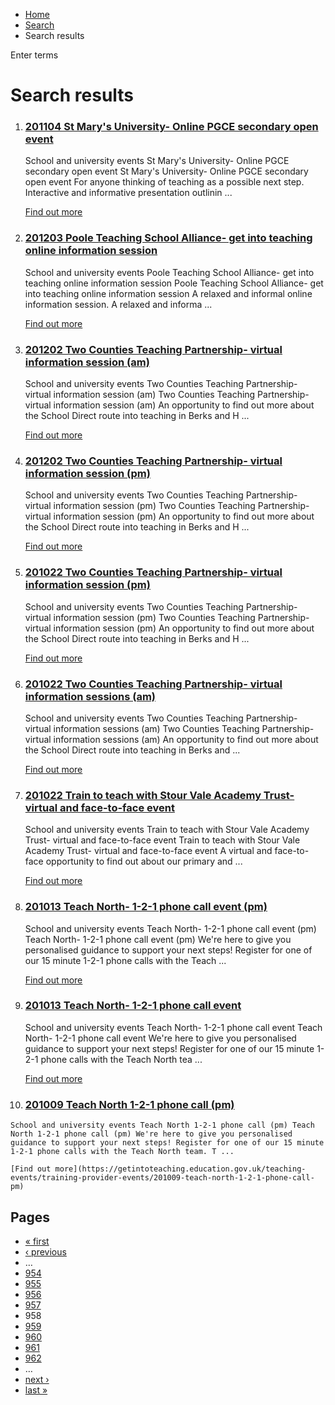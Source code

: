 *   [Home](/)
*   [Search](/search)
*   Search results

Enter terms 

Search results
==============

1.  ### [201104 St Mary's University- Online PGCE secondary open event](https://getintoteaching.education.gov.uk/teaching-events/training-provider-events/201104-st-marys-university-online-pgce-secondary-open-event)
    
    School and university events St Mary's University- Online PGCE secondary open event St Mary's University- Online PGCE secondary open event For anyone thinking of teaching as a possible next step. Interactive and informative presentation outlinin ...
    
    [Find out more](https://getintoteaching.education.gov.uk/teaching-events/training-provider-events/201104-st-marys-university-online-pgce-secondary-open-event)
    
2.  ### [201203 Poole Teaching School Alliance- get into teaching online information session](https://getintoteaching.education.gov.uk/teaching-events/training-provider-events/201203-poole-teaching-school-alliance-get-into-teaching-online-information-session)
    
    School and university events Poole Teaching School Alliance- get into teaching online information session Poole Teaching School Alliance- get into teaching online information session A relaxed and informal online information session. A relaxed and informa ...
    
    [Find out more](https://getintoteaching.education.gov.uk/teaching-events/training-provider-events/201203-poole-teaching-school-alliance-get-into-teaching-online-information-session)
    
3.  ### [201202 Two Counties Teaching Partnership- virtual information session (am)](https://getintoteaching.education.gov.uk/teaching-events/training-provider-events/201202-two-counties-teaching-partnership-virtual-information-session-am)
    
    School and university events Two Counties Teaching Partnership- virtual information session (am) Two Counties Teaching Partnership- virtual information session (am) An opportunity to find out more about the School Direct route into teaching in Berks and H ...
    
    [Find out more](https://getintoteaching.education.gov.uk/teaching-events/training-provider-events/201202-two-counties-teaching-partnership-virtual-information-session-am)
    
4.  ### [201202 Two Counties Teaching Partnership- virtual information session (pm)](https://getintoteaching.education.gov.uk/teaching-events/training-provider-events/201202-two-counties-teaching-partnership-virtual-information-session-pm)
    
    School and university events Two Counties Teaching Partnership- virtual information session (pm) Two Counties Teaching Partnership- virtual information session (pm) An opportunity to find out more about the School Direct route into teaching in Berks and H ...
    
    [Find out more](https://getintoteaching.education.gov.uk/teaching-events/training-provider-events/201202-two-counties-teaching-partnership-virtual-information-session-pm)
    
5.  ### [201022 Two Counties Teaching Partnership- virtual information session (pm)](https://getintoteaching.education.gov.uk/teaching-events/training-provider-events/201022-two-counties-teaching-partnership-virtual-information-session-pm)
    
    School and university events Two Counties Teaching Partnership- virtual information session (pm) Two Counties Teaching Partnership- virtual information session (pm) An opportunity to find out more about the School Direct route into teaching in Berks and H ...
    
    [Find out more](https://getintoteaching.education.gov.uk/teaching-events/training-provider-events/201022-two-counties-teaching-partnership-virtual-information-session-pm)
    
6.  ### [201022 Two Counties Teaching Partnership- virtual information sessions (am)](https://getintoteaching.education.gov.uk/teaching-events/training-provider-events/201022-two-counties-teaching-partnership-virtual-information-sessions-am)
    
    School and university events Two Counties Teaching Partnership- virtual information sessions (am) Two Counties Teaching Partnership- virtual information sessions (am) An opportunity to find out more about the School Direct route into teaching in Berks and ...
    
    [Find out more](https://getintoteaching.education.gov.uk/teaching-events/training-provider-events/201022-two-counties-teaching-partnership-virtual-information-sessions-am)
    
7.  ### [201022 Train to teach with Stour Vale Academy Trust- virtual and face-to-face event](https://getintoteaching.education.gov.uk/teaching-events/training-provider-events/201022-train-to-teach-with-stour-vale-academy-trust-virtual-and-face-to-face-event)
    
    School and university events Train to teach with Stour Vale Academy Trust- virtual and face-to-face event Train to teach with Stour Vale Academy Trust- virtual and face-to-face event A virtual and face-to-face opportunity to find out about our primary and ...
    
    [Find out more](https://getintoteaching.education.gov.uk/teaching-events/training-provider-events/201022-train-to-teach-with-stour-vale-academy-trust-virtual-and-face-to-face-event)
    
8.  ### [201013 Teach North- 1-2-1 phone call event (pm)](https://getintoteaching.education.gov.uk/teaching-events/training-provider-events/201013-teach-north-1-2-1-phone-call-event-pm)
    
    School and university events Teach North- 1-2-1 phone call event (pm) Teach North- 1-2-1 phone call event (pm) We're here to give you personalised guidance to support your next steps! Register for one of our 15 minute 1-2-1 phone calls with the Teach ...
    
    [Find out more](https://getintoteaching.education.gov.uk/teaching-events/training-provider-events/201013-teach-north-1-2-1-phone-call-event-pm)
    
9.  ### [201013 Teach North- 1-2-1 phone call event](https://getintoteaching.education.gov.uk/teaching-events/training-provider-events/201013-teach-north-1-2-1-phone-call-event)
    
    School and university events Teach North- 1-2-1 phone call event Teach North- 1-2-1 phone call event We're here to give you personalised guidance to support your next steps! Register for one of our 15 minute 1-2-1 phone calls with the Teach North tea ...
    
    [Find out more](https://getintoteaching.education.gov.uk/teaching-events/training-provider-events/201013-teach-north-1-2-1-phone-call-event)
    
10.  ### [201009 Teach North 1-2-1 phone call (pm)](https://getintoteaching.education.gov.uk/teaching-events/training-provider-events/201009-teach-north-1-2-1-phone-call-pm)
    
    School and university events Teach North 1-2-1 phone call (pm) Teach North 1-2-1 phone call (pm) We're here to give you personalised guidance to support your next steps! Register for one of our 15 minute 1-2-1 phone calls with the Teach North team. T ...
    
    [Find out more](https://getintoteaching.education.gov.uk/teaching-events/training-provider-events/201009-teach-north-1-2-1-phone-call-pm)
    

Pages
-----

*   [« first](/search/site "Go to first page")
*   [‹ previous](/search/site?page=956 "Go to previous page")
*   …
*   [954](/search/site?page=953 "Go to page 954")
*   [955](/search/site?page=954 "Go to page 955")
*   [956](/search/site?page=955 "Go to page 956")
*   [957](/search/site?page=956 "Go to page 957")
*   958
*   [959](/search/site?page=958 "Go to page 959")
*   [960](/search/site?page=959 "Go to page 960")
*   [961](/search/site?page=960 "Go to page 961")
*   [962](/search/site?page=961 "Go to page 962")
*   …
*   [next ›](/search/site?page=958 "Go to next page")
*   [last »](/search/site?page=1032 "Go to last page")